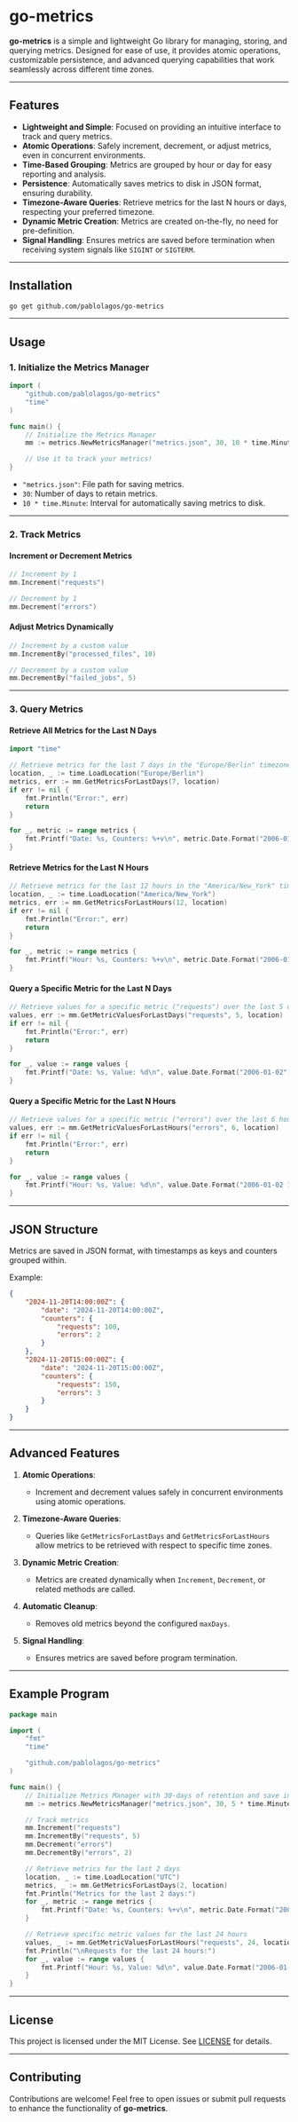 # go-metrics

**go-metrics** is a simple and lightweight Go library for managing, storing, and querying metrics. Designed for ease of use, it provides atomic operations, customizable persistence, and advanced querying capabilities that work seamlessly across different time zones.

---

## Features

- **Lightweight and Simple**: Focused on providing an intuitive interface to track and query metrics.
- **Atomic Operations**: Safely increment, decrement, or adjust metrics, even in concurrent environments.
- **Time-Based Grouping**: Metrics are grouped by hour or day for easy reporting and analysis.
- **Persistence**: Automatically saves metrics to disk in JSON format, ensuring durability.
- **Timezone-Aware Queries**: Retrieve metrics for the last N hours or days, respecting your preferred timezone.
- **Dynamic Metric Creation**: Metrics are created on-the-fly, no need for pre-definition.
- **Signal Handling**: Ensures metrics are saved before termination when receiving system signals like `SIGINT` or `SIGTERM`.

---

## Installation

```sh
go get github.com/pablolagos/go-metrics
```

---

## Usage

### 1. **Initialize the Metrics Manager**

```go
import (
	"github.com/pablolagos/go-metrics"
	"time"
)

func main() {
	// Initialize the Metrics Manager
	mm := metrics.NewMetricsManager("metrics.json", 30, 10 * time.Minute)

	// Use it to track your metrics!
}
```

- `"metrics.json"`: File path for saving metrics.
- `30`: Number of days to retain metrics.
- `10 * time.Minute`: Interval for automatically saving metrics to disk.

---

### 2. **Track Metrics**

#### Increment or Decrement Metrics

```go
// Increment by 1
mm.Increment("requests")

// Decrement by 1
mm.Decrement("errors")
```

#### Adjust Metrics Dynamically

```go
// Increment by a custom value
mm.IncrementBy("processed_files", 10)

// Decrement by a custom value
mm.DecrementBy("failed_jobs", 5)
```

---

### 3. **Query Metrics**

#### Retrieve All Metrics for the Last N Days

```go
import "time"

// Retrieve metrics for the last 7 days in the "Europe/Berlin" timezone
location, _ := time.LoadLocation("Europe/Berlin")
metrics, err := mm.GetMetricsForLastDays(7, location)
if err != nil {
    fmt.Println("Error:", err)
    return
}

for _, metric := range metrics {
    fmt.Printf("Date: %s, Counters: %+v\n", metric.Date.Format("2006-01-02"), metric.Counters)
}
```

#### Retrieve Metrics for the Last N Hours

```go
// Retrieve metrics for the last 12 hours in the "America/New_York" timezone
location, _ := time.LoadLocation("America/New_York")
metrics, err := mm.GetMetricsForLastHours(12, location)
if err != nil {
    fmt.Println("Error:", err)
    return
}

for _, metric := range metrics {
    fmt.Printf("Hour: %s, Counters: %+v\n", metric.Date.Format("2006-01-02 15:00"), metric.Counters)
}
```

#### Query a Specific Metric for the Last N Days

```go
// Retrieve values for a specific metric ("requests") over the last 5 days
values, err := mm.GetMetricValuesForLastDays("requests", 5, location)
if err != nil {
    fmt.Println("Error:", err)
    return
}

for _, value := range values {
    fmt.Printf("Date: %s, Value: %d\n", value.Date.Format("2006-01-02"), value.Value)
}
```

#### Query a Specific Metric for the Last N Hours

```go
// Retrieve values for a specific metric ("errors") over the last 6 hours
values, err := mm.GetMetricValuesForLastHours("errors", 6, location)
if err != nil {
    fmt.Println("Error:", err)
    return
}

for _, value := range values {
    fmt.Printf("Hour: %s, Value: %d\n", value.Date.Format("2006-01-02 15:00"), value.Value)
}
```

---

## JSON Structure

Metrics are saved in JSON format, with timestamps as keys and counters grouped within.

Example:

```json
{
    "2024-11-20T14:00:00Z": {
        "date": "2024-11-20T14:00:00Z",
        "counters": {
            "requests": 100,
            "errors": 2
        }
    },
    "2024-11-20T15:00:00Z": {
        "date": "2024-11-20T15:00:00Z",
        "counters": {
            "requests": 150,
            "errors": 3
        }
    }
}
```

---

## Advanced Features

1. **Atomic Operations**:
    - Increment and decrement values safely in concurrent environments using atomic operations.

2. **Timezone-Aware Queries**:
    - Queries like `GetMetricsForLastDays` and `GetMetricsForLastHours` allow metrics to be retrieved with respect to specific time zones.

3. **Dynamic Metric Creation**:
    - Metrics are created dynamically when `Increment`, `Decrement`, or related methods are called.

4. **Automatic Cleanup**:
    - Removes old metrics beyond the configured `maxDays`.

5. **Signal Handling**:
    - Ensures metrics are saved before program termination.

---

## Example Program

```go
package main

import (
	"fmt"
	"time"

	"github.com/pablolagos/go-metrics"
)

func main() {
	// Initialize Metrics Manager with 30-days of retention and save interval of 5 minutes
	mm := metrics.NewMetricsManager("metrics.json", 30, 5 * time.Minute)

	// Track metrics
	mm.Increment("requests")
	mm.IncrementBy("requests", 5)
	mm.Decrement("errors")
	mm.DecrementBy("errors", 2)

	// Retrieve metrics for the last 2 days
	location, _ := time.LoadLocation("UTC")
	metrics, _ := mm.GetMetricsForLastDays(2, location)
	fmt.Println("Metrics for the last 2 days:")
	for _, metric := range metrics {
		fmt.Printf("Date: %s, Counters: %+v\n", metric.Date.Format("2006-01-02"), metric.Counters)
	}

	// Retrieve specific metric values for the last 24 hours
	values, _ := mm.GetMetricValuesForLastHours("requests", 24, location)
	fmt.Println("\nRequests for the last 24 hours:")
	for _, value := range values {
		fmt.Printf("Hour: %s, Value: %d\n", value.Date.Format("2006-01-02 15:00"), value.Value)
	}
}
```

---

## License

This project is licensed under the MIT License. See [LICENSE](LICENSE) for details.

---

## Contributing

Contributions are welcome! Feel free to open issues or submit pull requests to enhance the functionality of **go-metrics**.


